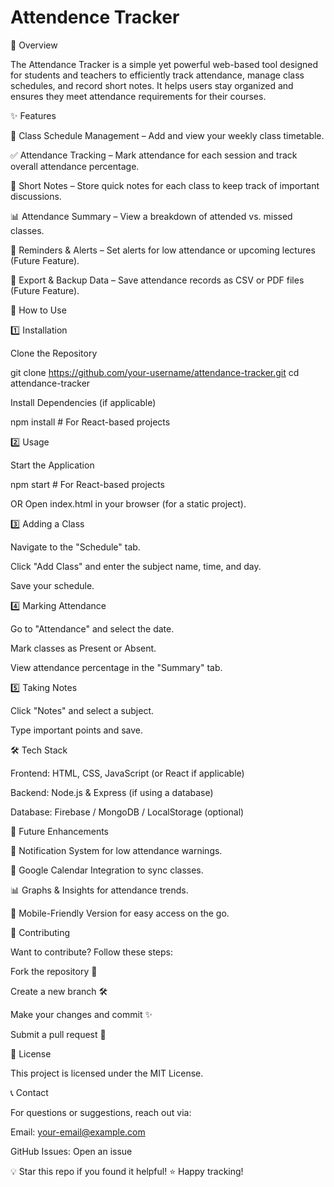 # Attendence Tracker

📌 Overview

The Attendance Tracker is a simple yet powerful web-based tool designed for students and teachers to efficiently track attendance, manage class schedules, and record short notes. It helps users stay organized and ensures they meet attendance requirements for their courses.

✨ Features

📅 Class Schedule Management – Add and view your weekly class timetable.

✅ Attendance Tracking – Mark attendance for each session and track overall attendance percentage.

📝 Short Notes – Store quick notes for each class to keep track of important discussions.

📊 Attendance Summary – View a breakdown of attended vs. missed classes.

🔔 Reminders & Alerts – Set alerts for low attendance or upcoming lectures (Future Feature).

📂 Export & Backup Data – Save attendance records as CSV or PDF files (Future Feature).

🚀 How to Use

1️⃣ Installation

Clone the Repository

 git clone https://github.com/your-username/attendance-tracker.git
 cd attendance-tracker

Install Dependencies (if applicable)

 npm install  # For React-based projects

2️⃣ Usage

Start the Application

 npm start  # For React-based projects

OR Open index.html in your browser (for a static project).

3️⃣ Adding a Class

Navigate to the "Schedule" tab.

Click "Add Class" and enter the subject name, time, and day.

Save your schedule.

4️⃣ Marking Attendance

Go to "Attendance" and select the date.

Mark classes as Present or Absent.

View attendance percentage in the "Summary" tab.

5️⃣ Taking Notes

Click "Notes" and select a subject.

Type important points and save.

🛠️ Tech Stack

Frontend: HTML, CSS, JavaScript (or React if applicable)

Backend: Node.js & Express (if using a database)

Database: Firebase / MongoDB / LocalStorage (optional)

📌 Future Enhancements

🔔 Notification System for low attendance warnings.

📅 Google Calendar Integration to sync classes.

📊 Graphs & Insights for attendance trends.

📱 Mobile-Friendly Version for easy access on the go.

🤝 Contributing

Want to contribute? Follow these steps:

Fork the repository 🍴

Create a new branch 🛠️

Make your changes and commit ✨

Submit a pull request 📩

📄 License

This project is licensed under the MIT License.

📞 Contact

For questions or suggestions, reach out via:

Email: your-email@example.com

GitHub Issues: Open an issue

💡 Star this repo if you found it helpful! ⭐ Happy tracking!